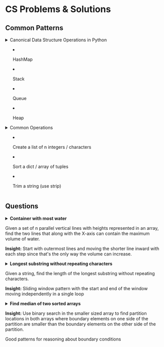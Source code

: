 # CS Problems & Solutions

## Common Patterns

<details>
  <summary>
    Canonical Data Structure Operations in Python

* HashMap    
* Stack
* Queue
* Heap
    
  </summary>
### HashMap
```
d = {}
d['a'] = 2
d['b'] = 1
'b' in d
=> True
del d['b']
'b' in d
=> False
d.get('b')
=> None
```

### Stack  
```
stack = []
stack.append('a')
stack.append('b')
stack.pop()
=> 'b'
'a' in stack
=> True
stack.pop()
=> 'a'
```
### Queue
```
# Method 1
from collections import deque 
q = deque()
q.append('a') 
q.append('b')
q.popleft()
=> 'a'
'b' in q
=> True
q.popleft()
=> 'b'

# Method 2
from Queue import Queue 
q = Queue()
q.put('a') 
q.put('b')
q.get()
=> 'a'
'b' in q
=> TypeError: argument of type 'instance' is not iterable
q.get()
=> 'b'

```

### Heap
```
from heapq import heappush, heeppop
h = []
heappush(h, 'a')
heappush(h, 'c')
heappush(h, 'b')
heappop()
Traceback (most recent call last):
  File "<stdin>", line 1, in <module>
TypeError: heappop() takes exactly one argument (0 given)
heappop(h)
'a'
heappop(h)
'b'
heappop(h)
'c'
```
</details>

<details>
  <summary>
    Common Operations

* Create a list of n integers / characters  
* Sort a dict / array of tuples
* Trim a string (use strip)
    
  </summary>

### Create a list of n integers / characters
```
l = [0] * n    # create a list of n zeroes
```
### Sort a dict / array of tuples
```
# sort by second element in descending order
sorted_arr = sorted(arr, lambda x: x[1], reverse=True)
sorted_dict = sorted(d, lambda x: x['key'])
```
### Trim a string
```
# removes trailing and leading whitespace
s.strip()
```
</details>

## Questions
<details>
  <summary>
  <b>Container with most water</b>
  
  Given a set of n parallel vertical lines with heights represented in an array, find the two lines that along with the X-axis can contain the maximum volume of water.  
  
  <b>Insight:</b> 
  Start with outermost lines and moving the shorter line inward with each step since that's the only way the volume can increase.
  </summary>
  
```
class Solution(object):
    def volume(self, p, q):
        return min(p[1], q[1]) * abs(p[0]-q[0])
    
    def maxArea(self, height):
        """
        :type height: List[int]
        :rtype: int
        """
        coords = [(i, h) for i, h in enumerate(height)]
        n = len(coords)
        i = 0
        j = n-1
        max_vol = 0
        while i < j:
            max_vol = max(max_vol, self.volume(coords[i], coords[j]))
            if coords[i][1] < coords[j][1]:
                i += 1
            else:
                j -= 1
        return max_vol

```
</details>
<details>
  <summary>
  <b>Longest substring without repeating characters</b>
  
  Given a string, find the length of the longest substring without repeating characters.
  
  <b>Insight:</b> 
  Sliding window pattern with the start and end of the window moving independently in a single loop
  </summary>
  
```
class Solution(object):    
    def lengthOfLongestSubstring(self, s):
        """
        :type s: str
        :rtype: int
        """
        max_substr_len = 0
        if len(s) <= 1:
            return len(s)
        
        max_substr_len = 0        
        char_dict = {}
        i = 0
        j = 0
        substr_len = 0
        n = len(s)
        while i < n and j < n:
            if s[j] not in char_dict.keys():
                char_dict[s[j]] = 1
                j += 1
                max_substr_len = max([max_substr_len, j - i])
            else:
                del char_dict[s[i]]
                i += 1
                    
        return max_substr_len

```

</details>
<details>
  <summary>
  <b>Find median of two sorted arrays</b>
  
  <b>Insight:</b> 
  Use binary search in the smaller sized array to find partition locations in both arrays where boundary elements on one side of the partition are smaller than the boundary elements on the other side of the partition.
  
  Good patterns for reasoning about boundary conditions
  </summary>
  
https://leetcode.com/articles/median-of-two-sorted-arrays/

```
class Solution(object):
    def findMedianSortedArrays(self, A, B):
        """
        :type nums1: List[int]
        :type nums2: List[int]
        :rtype: float
        """
        
        # pattern: when doing binary search type of operations use variables to
        #   * store the length of the subarrays
        #   * calculate 1 indexed locations of elements within the subarrays
        #   * subtract 1 to get actual index location
        # makes it much easier to reason about edge cases and stopping conditions
        # rather than manipulating the zero indexed element locations
        if len(A) > len(B):
            return self.findMedianSortedArrays(B, A)
        m = len(A)
        n = len(B)
        
        imin = 0
        imax = m
        
        while imin <= imax:
            i = (imin + imax)/2
            j = (m + n + 1)/2 - i
            # handling edge cases
            if i < m and B[j-1] > A[i]:
                imin = i + 1
            elif i > 0 and B[j] < A[i-1]:
                imax = i - 1
            else:
                if i == 0:
                    left_max = B[j-1]
                elif j == 0:
                    left_max = A[i-1]
                else:
                    left_max = max(A[i-1], B[j-1])
                if (m+n) % 2 == 1:
                    return left_max
                
                if i == m:
                    right_min = B[j]
                elif j == n:
                    right_min = A[i]
                else:
                    right_min = min(A[i], B[j])
                    
                return (left_min + right_min) / 2.0
                    
```
